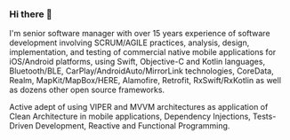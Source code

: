 ### Hi there 👋

I'm senior software manager with over 15 years experience of software development involving SCRUM/AGILE practices, analysis, design, implementation, and testing of commercial native mobile applications for iOS/Android platforms, using Swift, Objective-C and Kotlin languages, Bluetooth/BLE, CarPlay/AndroidAuto/MirrorLink technologies, CoreData, Realm, MapKit/MapBox/HERE, Alamofire, Retrofit, RxSwift/RxKotlin as well as dozens other open source frameworks.

Active adept of using VIPER and MVVM architectures as application of Clean Architecture in mobile applications, Dependency Injections, Tests-Driven Development, Reactive and Functional Programming.

<!--
**krezzoid/krezzoid** is a ✨ _special_ ✨ repository because its `README.md` (this file) appears on your GitHub profile.

Here are some ideas to get you started:

- 🔭 I’m currently working on ...
- 🌱 I’m currently learning ...
- 👯 I’m looking to collaborate on ...
- 🤔 I’m looking for help with ...
- 💬 Ask me about ...
- 📫 How to reach me: ...
- 😄 Pronouns: ...
- ⚡ Fun fact: ...
-->
